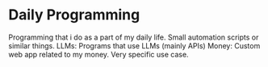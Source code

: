 # Daily Programming
Programming that i do as a part of my daily life. Small automation scripts or similar things.
LLMs: Programs that use LLMs (mainly APIs)
Money: Custom web app related to my money. Very specific use case.
